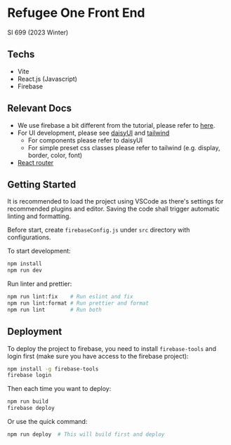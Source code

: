 # Refugee One Front End

SI 699 (2023 Winter)
## Techs
- Vite
- React.js (Javascript)
- Firebase

## Relevant Docs

- We use firebase a bit different from the tutorial, please refer to [here](https://firebase.google.com/docs/database/web/read-and-write).
- For UI development, please see [daisyUI](https://daisyui.com/components/) and [tailwind](https://tailwindcss.com/docs/installation)
  - For components please refer to daisyUI
  - For simple preset css classes please refer to tailwind (e.g. display, border, color, font)
- [React router](https://reactrouter.com/en/main/start/tutorial)

## Getting Started

It is recommended to load the project using VSCode as there's settings for recommended plugins and editor. Saving the code shall trigger automatic linting and formatting.

Before start, create `firebaseConfig.js` under `src` directory with configurations.

To start development:

```bash
npm install
npm run dev
```

Run linter and prettier:

```bash
npm run lint:fix    # Run eslint and fix
npm run lint:format # Run prettier and format
npm run lint        # Run both
```

## Deployment

To deploy the project to firebase, you need to install `firebase-tools` and login first (make sure you have access to the firebase project):

```bash
npm install -g firebase-tools
firebase login
```

Then each time you want to deploy:

```bash
npm run build
firebase deploy
```

Or use the quick command:

```bash
npm run deploy  # This will build first and deploy
```
